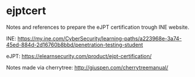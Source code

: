 # ejptcert
Notes and references to prepare the eJPT certification trough INE website.

INE: https://my.ine.com/CyberSecurity/learning-paths/a223968e-3a74-45ed-884d-2d16760b8bbd/penetration-testing-student

eJPT: https://elearnsecurity.com/product/ejpt-certification/

Notes made via cherrytree: http://giuspen.com/cherrytreemanual/

